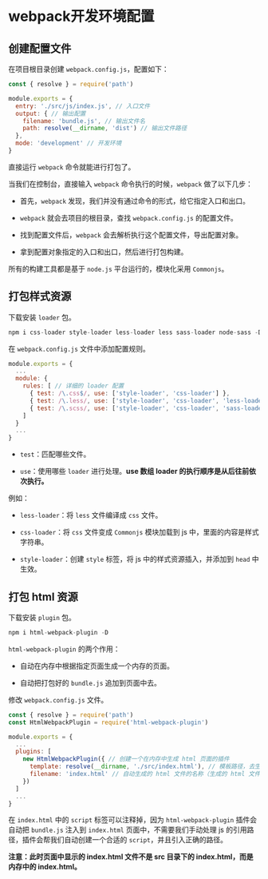 # webpack开发环境配置

## 创建配置文件

在项目根目录创建 `webpack.config.js`，配置如下：

```js
const { resolve } = require('path')

module.exports = {
  entry: './src/js/index.js', // 入口文件
  output: { // 输出配置
    filename: 'bundle.js', // 输出文件名
    path: resolve(__dirname, 'dist') // 输出文件路径
  },
  mode: 'development' // 开发环境
}
```

直接运行 `webpack` 命令就能进行打包了。

当我们在控制台，直接输入 `webpack` 命令执行的时候，`webpack` 做了以下几步：

- 首先，`webpack` 发现，我们并没有通过命令的形式，给它指定入口和出口。

- `webpack` 就会去项目的根目录，查找 `webpack.config.js` 的配置文件。

- 找到配置文件后，`webpack` 会去解析执行这个配置文件，导出配置对象。

- 拿到配置对象指定的入口和出口，然后进行打包构建。

所有的构建工具都是基于 `node.js` 平台运行的，模块化采用 `Commonjs`。

## 打包样式资源

下载安装 `loader` 包。

```js
npm i css-loader style-loader less-loader less sass-loader node-sass -D
```

在 `webpack.config.js` 文件中添加配置规则。

```js
module.exports = {
  ...
  module: {
    rules: [ // 详细的 loader 配置
      { test: /\.css$/, use: ['style-loader', 'css-loader'] },
      { test: /\.less/, use: ['style-loader', 'css-loader', 'less-loader'] },
      { test: /\.scss/, use: ['style-loader', 'css-loader', 'sass-loader'] }
    ]
  }
  ...
}
```

- `test`：匹配哪些文件。

- `use`：使用哪些 `loader` 进行处理。**use 数组 loader 的执行顺序是从后往前依次执行。**

例如：

- `less-loader`：将 `less` 文件编译成 `css` 文件。

- `css-loader`：将 `css` 文件变成 `Commonjs` 模块加载到 js 中，里面的内容是样式字符串。

- `style-loader`：创建 `style` 标签，将 js 中的样式资源插入，并添加到 `head` 中生效。

## 打包 html 资源

下载安装 `plugin` 包。

```js
npm i html-webpack-plugin -D
```

`html-webpack-plugin` 的两个作用：

- 自动在内存中根据指定页面生成一个内存的页面。

- 自动把打包好的 `bundle.js` 追加到页面中去。

修改 `webpack.config.js` 文件。

```js
const { resolve } = require('path')
const HtmlWebpackPlugin = require('html-webpack-plugin')

module.exports = {
  ...
  plugins: [
    new HtmlWebpackPlugin({ // 创建一个在内存中生成 html 页面的插件
      template: resolve(__dirname, './src/index.html'), // 模板路径，去生成内存中的页面
      filename: 'index.html' // 自动生成的 html 文件的名称（生成的 html 文件在项目根目录下）
    })
  ]
  ...
}
```

在 `index.html` 中的 `script` 标签可以注释掉，因为 `html-webpack-plugin` 插件会自动把 `bundle.js` 注入到 `index.html` 页面中，不需要我们手动处理 js 的引用路径，插件会帮我们自动创建一个合适的 `script`，并且引入正确的路径。

**注意：此时页面中显示的 index.html 文件不是 src 目录下的 index.html，而是内存中的 index.html。**
